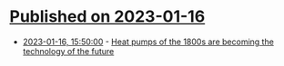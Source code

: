 # [Published on 2023-01-16](index.md)

* [2023-01-16, 15:50:00](https://news.ycombinator.com/item?id=34401794) - [Heat pumps of the 1800s are becoming the technology of the future](https://knowablemagazine.org/article/technology/2023/heat-pumps-becoming-technology-future)
